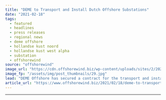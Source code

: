 ```yaml
---
title: "DEME to Transport and Install Dutch Offshore Substations"
date: "2021-02-18"
tags: 
  - featured
  - headlines
  - press releases
  - regional news
  - deme offshore
  - hollandse kust noord
  - hollandse kust west alpha
  - substation
  - offshorewind
source: "offshorewind"
image_url: "https://cdn.offshorewind.biz/wp-content/uploads/sites/2/2021/02/18094006/DEME-to-Transport-and-Install-Dutch-Offshore-Substations.jpg"
image_fp: "/assets/img/post_thumbnails/29.jpg"
lead: "DEME Offshore has secured a contract for the transport and installation of substations for"
article_url: "https://www.offshorewind.biz/2021/02/18/deme-to-transport-and-install-dutch-offshore-substations/"
---
```


---
